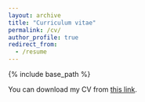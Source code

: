 ```yaml
---
layout: archive
title: "Curriculum vitae"
permalink: /cv/
author_profile: true
redirect_from:
  - /resume
---
```


{% include base_path %}

You can download my CV from [this link]().